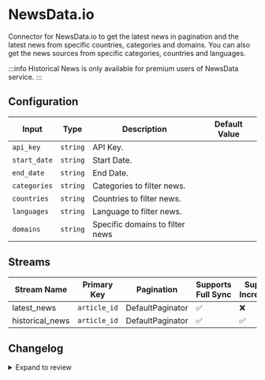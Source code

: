 # NewsData.io
Connector for NewsData.io to get the latest news in pagination and the latest news from specific countries, categories and domains. You can also get the news sources from specific categories, countries and languages.

:::info
Historical News is only available for premium users of NewsData service.
:::

## Configuration

| Input | Type | Description | Default Value |
|-------|------|-------------|---------------|
| `api_key` | `string` | API Key.  |  |
| `start_date` | `string` | Start Date.  |  |
| `end_date` | `string` | End Date.  |  |
| `categories` | `string` | Categories to filter news.  |  |
| `countries` | `string` | Countries to filter news.  |  |
| `languages` | `string` | Language to filter news.  |  |
| `domains` | `string` | Specific domains to filter news  |  |

## Streams
| Stream Name | Primary Key | Pagination | Supports Full Sync | Supports Incremental |
|-------------|-------------|------------|---------------------|----------------------|
| latest_news | `article_id` | DefaultPaginator | ✅ |  ❌  |
| historical_news | `article_id` | DefaultPaginator | ✅ |  ✅  |


## Changelog

<details>
  <summary>Expand to review</summary>

| Version          | Date              | Pull Request | Subject        |
|------------------|-------------------|--------------|----------------|
| 0.0.2 | 2024-12-11 | [48999](https://github.com/airbytehq/airbyte/pull/48999) | Starting with this version, the Docker image is now rootless. Please note that this and future versions will not be compatible with Airbyte versions earlier than 0.64 |
| 0.0.1 | 2024-11-08 | | Initial release by [@faria-karim-porna](https://github.com/faria-karim-porna) via Connector Builder |

</details>

